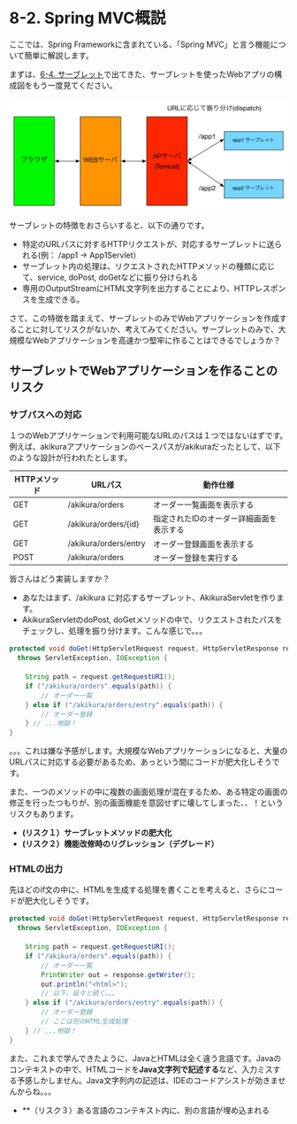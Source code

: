 # 8-2. Spring MVC概説

ここでは、Spring Frameworkに含まれている、「Spring MVC」と言う機能について簡単に解説します。

まずは、[6-4. サーブレット](chapter06/0605servlet.md)で出てきた、サーブレットを使ったWebアプリの構成図をもう一度見てください。

![](../images/image-06-0003.png)

サーブレットの特徴をおさらいすると、以下の通りです。

- 特定のURLパスに対するHTTPリクエストが、対応するサーブレットに送られる(例： /app1 -> App1Servlet）
- サーブレット内の処理は、リクエストされたHTTPメソッドの種類に応じて、service, doPost, doGetなどに振り分けられる
- 専用のOutputStreamにHTML文字列を出力することにより、HTTPレスポンスを生成できる。

さて、この特徴を踏まえて、サーブレットのみでWebアプリケーションを作成することに対してリスクがないか、考えてみてください。サーブレットのみで、大規模なWebアプリケーションを高速かつ堅牢に作ることはできるでしょうか？

## サーブレットでWebアプリケーションを作ることのリスク

### サブパスへの対応
１つのWebアプリケーションで利用可能なURLのパスは１つではないはずです。例えば、akikuraアプリケーションのベースパスが/akikuraだったとして、以下のような設計が行われたとします。

| HTTPメソッド | URLパス | 動作仕様 |
| -- | -- | -- |
| GET | /akikura/orders | オーダー一覧画面を表示する |
| GET | /akikura/orders/{id} | 指定されたIDのオーダー詳細画面を表示する |
| GET | /akikura/orders/entry | オーダー登録画面を表示する |
| POST | /akikura/orders | オーダー登録を実行する |

皆さんはどう実装しますか？

- あなたはまず、/akikura に対応するサーブレット、AkikuraServletを作ります。
- AkikuraServletのdoPost, doGetメソッドの中で、リクエストされたパスをチェックし、処理を振り分けます。こんな感じで。。。

```java
protected void doGet(HttpServletRequest request, HttpServletResponse response) 
  throws ServletException, IOException {
  
	String path = request.getRequestURI();
	if ("/akikura/orders".equals(path)) {
        // オーダー一覧
	} else if ("/akikura/orders/entry".equals(path)) {
		// オーダー登録
	} // ...地獄！
}
```

。。。これは嫌な予感がします。大規模なWebアプリケーションになると、大量のURLパスに対応する必要があるため、あっという間にコードが肥大化しそうです。

また、一つのメソッドの中に複数の画面処理が混在するため、ある特定の画面の修正を行ったつもりが、別の画面機能を意図せずに壊してしまった、、！というリスクもあります。

- **(リスク１）サーブレットメソッドの肥大化**
- **(リスク２）機能改修時のリグレッション（デグレード）**

### HTMLの出力
先ほどのif文の中に、HTMLを生成する処理を書くことを考えると、さらにコードが肥大化しそうです。

```java
protected void doGet(HttpServletRequest request, HttpServletResponse response) 
  throws ServletException, IOException {
  
	String path = request.getRequestURI();
	if ("/akikura/orders".equals(path)) {
        // オーダー一覧
        PrintWriter out = response.getWriter();
		out.println("<html>");
        // 以下、延々と続く。。。
	} else if ("/akikura/orders/entry".equals(path)) {
		// オーダー登録
        // ここは別のHTML生成処理
	} // ...地獄！
}
```

また、これまで学んできたように、JavaとHTMLは全く違う言語です。Javaのコンテキストの中で、HTMLコードを**Java文字列で記述する**など、入力ミスする予感しかしません。Java文字列内の記述は、IDEのコードアシストが効きませんからね。。。

- **（リスク３）ある言語のコンテキスト内に、別の言語が埋め込まれる